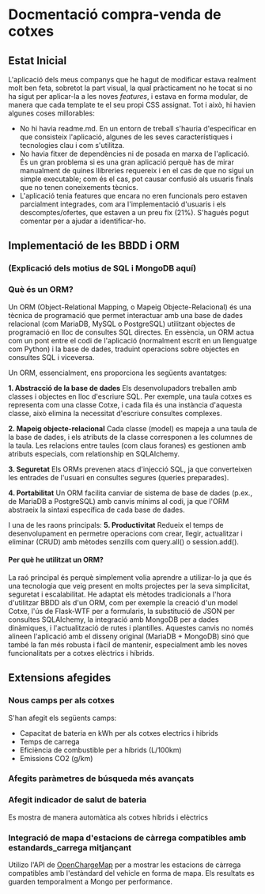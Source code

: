 # Docmentació compra-venda de cotxes
## Estat Inicial
L'aplicació dels meus companys que he hagut de modificar estava realment molt ben feta, sobretot la part visual, la qual pràcticament no he tocat si no ha sigut per aplicar-la a les noves *features*, i estava en forma modular, de manera que cada template te el seu propi CSS assignat. Tot i això, hi havien algunes coses millorables:
- No hi havia readme.md. En un entorn de treball s'hauria d'especificar en que consisteix l'aplicació, algunes de les seves característiques i tecnologies clau i com s'utilitza.
- No havia fitxer de dependències ni de posada en marxa de l'aplicació. És un gran problema si es una gran aplicació perquè has de mirar manualment de quines llibreries requereix i en el cas de que no sigui un simple executable; com és el cas, pot causar confusió als usuaris finals que no tenen coneixements tècnics.
- L'aplicació tenia features que encara no eren funcionals pero estaven parcialment integrades, com ara l'implementació d'usuaris i els descomptes/ofertes, que estaven a un preu fix (21%). S'hagués pogut comentar per a ajudar a identificar-ho.

## Implementació de les BBDD i ORM

### (Explicació dels motius de SQL i MongoDB aquí)

### Què és un ORM?
Un ORM (Object-Relational Mapping, o Mapeig Objecte-Relacional) és una tècnica de programació que permet interactuar amb una base de dades relacional (com MariaDB, MySQL o PostgreSQL) utilitzant objectes de programació en lloc de consultes SQL directes. En essència, un ORM actua com un pont entre el codi de l'aplicació (normalment escrit en un llenguatge com Python) i la base de dades, traduint operacions sobre objectes en consultes SQL i viceversa.

Un ORM, essencialment, ens proporciona les següents avantatges:

**1. Abstracció de la base de dades**
    Els desenvolupadors treballen amb classes i objectes en lloc d'escriure SQL. Per exemple, una taula cotxes es representa com una classe Cotxe, i cada fila és una instància d'aquesta classe, això elimina la necessitat d'escriure consultes complexes.

**2. Mapeig objecte-relacional**
    Cada classe (model) es mapeja a una taula de la base de dades, i els atributs de la classe corresponen a les columnes de la taula. Les relacions entre taules (com claus foranes) es gestionen amb atributs especials, com relationship en SQLAlchemy.

**3. Seguretat**
    Els ORMs prevenen atacs d'injecció SQL, ja que converteixen les entrades de l'usuari en consultes segures (queries preparades).

**4. Portabilitat**
    Un ORM facilita canviar de sistema de base de dades (p.ex., de MariaDB a PostgreSQL) amb canvis mínims al codi, ja que l'ORM abstraeix la sintaxi específica de cada base de dades.

I una de les raons principals:
**5. Productivitat**
    Redueix el temps de desenvolupament en permetre operacions com crear, llegir, actualitzar i eliminar (CRUD) amb mètodes senzills com query.all() o session.add().
#### Per què he utilitzat un ORM?
La raó principal és perquè simplement volia aprendre a utilizar-lo ja que és una tecnologia que veig present en molts projectes per la seva simplicitat, seguretat i escalabilitat. He adaptat els mètodes tradicionals a l'hora d'utilitzar BBDD als d'un ORM, com per exemple la creació d'un model Cotxe, l'ús de Flask-WTF per a formularis, la substitució de JSON per consultes SQLAlchemy, la integració amb MongoDB per a dades dinàmiques, i l'actualització de rutes i plantilles. Aquestes canvis no només alineen l'aplicació amb el disseny original (MariaDB + MongoDB) sinó que també la fan més robusta i fàcil de mantenir, especialment amb les noves funcionalitats per a cotxes elèctrics i híbrids.

## Extensions afegides

### Nous camps per als cotxes
S'han afegit els següents camps:
- Capacitat de bateria en kWh per als cotxes electrics i hibrids
- Temps de carrega
- Eficiència de combustible per a híbrids (L/100km)
- Emissions CO2 (g/km)

### Afegits paràmetres de búsqueda més avançats

### Afegit indicador de salut de bateria 
Es mostra de manera automàtica als cotxes híbrids i elèctrics

### Integració de mapa d'estacions de càrrega compatibles amb estandards_carrega mitjançant 
Utilizo l'API de [OpenChargeMap](https://openchargemap.io) per a mostrar les estacions de càrrega compatibles amb l'estàndard del vehicle en forma de mapa. Els resultats es guarden temporalment a Mongo per performance.

### 